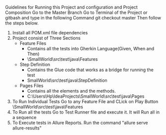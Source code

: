 Guidelines for Running this Project and configuration and 
Project Composition
Go to the Master Branch
Go to Terminal of the Project or gitbash and type in the following Command
git checkout master
Then follow the steps below.

1. Install all POM.xml file dependencies
2. Project consist of Three Sections
    - Feature Files
      - Contains all the tests into Gherkin Language(Given, When and Then)
      - \SmallWorld\src\test\java\Features
    - Step Definition
      - Contains the Glue code that works as a bridge for running the test
      - SmallWorld\src\test\java\StepDefinition
    - Pages Files
      - Contains all the elements and the methods. 
      - C:\Users\Hp\IdeaProjects\SmallWorld\src\test\java\Pages
3. To Run Individual Tests Go to any Feature File and CLick on Play Button
   \SmallWorld\src\test\java\Features
4. To Run all the tests Go to Test Runner file and execute it. It will Run all in a sequence
5. To Execute tests in Allure Reports.
   Run the command "allure serve allure-results"
   